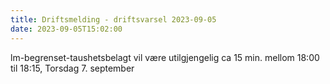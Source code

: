 ```yaml
---
title: Driftsmelding - driftsvarsel 2023-09-05
date: 2023-09-05T15:02:00
---
```

lm-begrenset-taushetsbelagt vil være utilgjengelig ca 15 min. mellom 18:00 til 18:15, Torsdag 7. september
